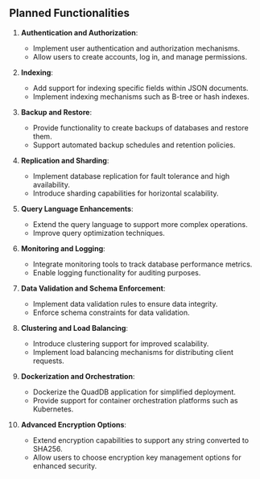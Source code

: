 ## Planned Functionalities

1. **Authentication and Authorization**:
   - Implement user authentication and authorization mechanisms.
   - Allow users to create accounts, log in, and manage permissions.

2. **Indexing**:
   - Add support for indexing specific fields within JSON documents.
   - Implement indexing mechanisms such as B-tree or hash indexes.

3. **Backup and Restore**:
   - Provide functionality to create backups of databases and restore them.
   - Support automated backup schedules and retention policies.

4. **Replication and Sharding**:
   - Implement database replication for fault tolerance and high availability.
   - Introduce sharding capabilities for horizontal scalability.

5. **Query Language Enhancements**:
   - Extend the query language to support more complex operations.
   - Improve query optimization techniques.

6. **Monitoring and Logging**:
   - Integrate monitoring tools to track database performance metrics.
   - Enable logging functionality for auditing purposes.

7. **Data Validation and Schema Enforcement**:
   - Implement data validation rules to ensure data integrity.
   - Enforce schema constraints for data validation.

8. **Clustering and Load Balancing**:
   - Introduce clustering support for improved scalability.
   - Implement load balancing mechanisms for distributing client requests.

9. **Dockerization and Orchestration**:
   - Dockerize the QuadDB application for simplified deployment.
   - Provide support for container orchestration platforms such as Kubernetes.

10. **Advanced Encryption Options**:
    - Extend encryption capabilities to support any string converted to SHA256.
    - Allow users to choose encryption key management options for enhanced security.


